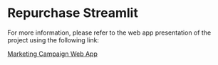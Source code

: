 # Repurchase Streamlit

For more information, please refer to the web app presentation of the project using the following link:

[Marketing Campaign Web App](https://marketing-campaign-app.streamlit.app/)
